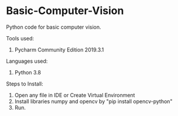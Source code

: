 # Basic-Computer-Vision

Python code for basic computer vision.

Tools used:
1. Pycharm Community Edition 2019.3.1

Languages used:
1. Python 3.8

Steps to Install:
1. Open any file in IDE or Create Virtual Environment
2. Install libraries numpy and opencv by "pip install opencv-python"
3. Run.
